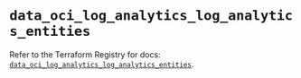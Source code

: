 # `data_oci_log_analytics_log_analytics_entities`

Refer to the Terraform Registry for docs: [`data_oci_log_analytics_log_analytics_entities`](https://registry.terraform.io/providers/hashicorp/oci/7.19.0/docs/data-sources/log_analytics_log_analytics_entities).
